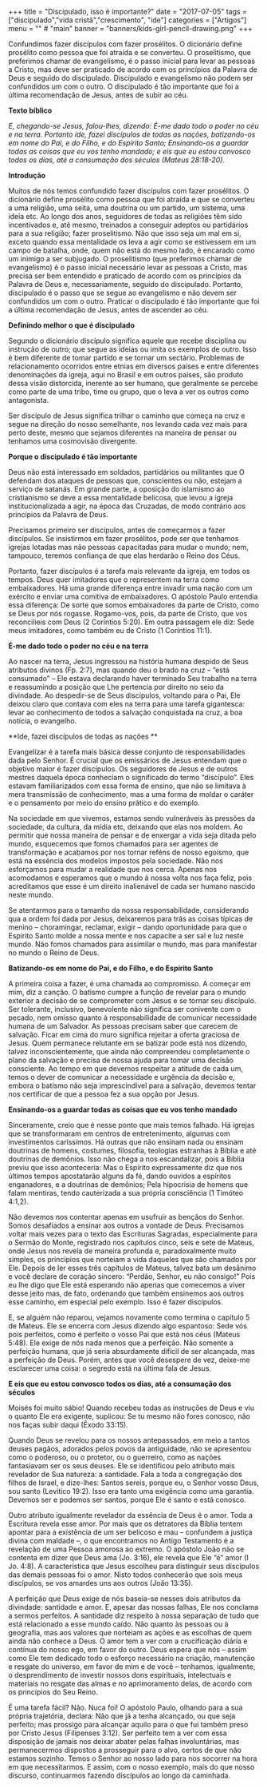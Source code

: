 +++
title = "Discipulado, isso é importante?"
date = "2017-07-05"
tags = ["discipulado","vida cristã","crescimento", "ide"]
categories = ["Artigos"]
menu = "" # "main"
banner = "banners/kids-girl-pencil-drawing.png"
+++

Confundimos fazer discípulos com fazer prosélitos. O dicionário define prosélito como pessoa que foi atraída e se converteu. O proselitismo, que preferimos chamar de evangelismo, é o passo inicial para levar as pessoas a Cristo, mas deve ser praticado de acordo com os princípios da Palavra de Deus e seguido do discipulado. Discipulado  e evangelismo não podem ser confundidos um com o outro. O discipulado é tão importante que foi a última recomendação de Jesus, antes de subir ao céu.

<!--more-->

**Texto bíblico**

*E, chegando-se Jesus, falou-lhes, dizendo: É-me dado todo o poder no céu e na terra. Portanto ide, fazei discípulos de todas as nações, batizando-os em nome do Pai, e do Filho, e do Espírito Santo; Ensinando-os a guardar todas as coisas que eu vos tenho mandado; e eis que eu estou convosco todos os dias, até a consumação dos séculos (Mateus 28:18-20).*

**Introdução**

Muitos de nós temos confundido fazer discípulos com fazer prosélitos. O dicionário define prosélito como pessoa que foi atraída e que se converteu a uma religião, uma seita, uma doutrina ou um partido, um sistema, uma ideia etc. Ao longo dos anos, seguidores de todas as religiões têm sido incentivados e, até mesmo, treinados a conseguir adeptos ou partidários para a sua religião; fazer proselitismo. Não que isso seja um mal em si, exceto quando essa mentalidade os leva a agir como se estivessem em um campo de batalha, onde, quem não está do mesmo lado, é encarado como um inimigo a ser subjugado. O proselitismo (que preferimos chamar de evangelismo) é o passo inicial necessário levar as pessoas a Cristo, mas precisa ser bem entendido e praticado de acordo com os princípios da Palavra de Deus e, necessariamente, seguido do discipulado. Portanto, discipulado é o passo que se segue ao evangelismo e não devem ser confundidos um com o outro. Praticar o discipulado é tão importante que foi a última recomendação de Jesus, antes de ascender ao céu.

**Definindo melhor o que é discipulado**

Segundo o dicionário discípulo significa aquele que recebe disciplina ou instrução de outro; que segue as ideias ou imita os exemplos de outro. Isso é bem diferente de tomar partido e se tornar um sectário. Problemas de relacionamento ocorridos entre etnias em diversos países e entre diferentes denominações da igreja, aqui no Brasil e em outros países, são produto dessa visão distorcida, inerente ao ser humano, que geralmente se percebe como parte de uma tribo, time ou grupo, que o leva a ver os outros como antagonista.

Ser discípulo de Jesus significa trilhar o caminho que começa na cruz e segue na direção do nosso semelhante, nos levando cada vez mais para perto deste, mesmo que sejamos diferentes na maneira de pensar ou tenhamos uma cosmovisão divergente.

**Porque o discipulado é tão importante**

Deus não está interessado em soldados, partidários ou militantes que O defendam dos ataques de pessoas que, conscientes ou não, estejam a serviço de satanás. Em grande parte, a oposição do islamismo ao cristianismo se deve a essa mentalidade belicosa, que levou a igreja institucionalizada a agir, na época das Cruzadas, de modo contrário aos princípios da Palavra de Deus.

Precisamos primeiro ser discípulos, antes de começarmos a fazer discípulos. Se insistirmos em fazer prosélitos, pode ser que tenhamos igrejas lotadas mas não pessoas capacitadas para mudar o mundo; nem, tampouco, teremos confiança de que elas herdarão o Reino dos Céus.

Portanto, fazer discípulos é a tarefa mais relevante da igreja, em todos os tempos. Deus quer imitadores que o representem na terra como embaixadores. Há uma grande diferença entre invadir uma nação com um exército e enviar uma comitiva de embaixadores. O apóstolo Paulo entendia essa diferença: De sorte que somos embaixadores da parte de Cristo, como se Deus por nós rogasse. Rogamo-vos, pois, da parte de Cristo, que vos reconcilieis com Deus (2 Coríntios 5:20). Em outra passagem ele diz: Sede meus imitadores, como também eu de Cristo (1 Coríntios 11:1).

**É-me dado todo o poder no céu e na terra**

Ao nascer na terra, Jesus ingressou na história humana despido de Seus atributos divinos (Fp. 2:7), mas quando deu o brado na cruz – “está consumado” – Ele estava declarando haver terminado Seu trabalho na terra e reassumindo a posição que Lhe pertencia por direito no seio da divindade. Ao despedir-se de Seus discípulos, voltando para o Pai, Ele deixou claro que contava com eles na terra para uma tarefa gigantesca: levar ao conhecimento de todos a salvação conquistada na cruz, a boa notícia, o evangelho.

**Ide, fazei discípulos de todas as nações **

Evangelizar é a tarefa mais básica desse conjunto de responsabilidades dada pelo Senhor. É crucial que os emissários de Jesus entendam que o objetivo maior é fazer discípulos. Os seguidores de Jesus e de outros mestres daquela época conheciam o significado do termo “discípulo”. Eles estavam familiarizados com essa forma de ensino, que não se limitava à mera transmissão de conhecimento, mas a uma forma de moldar o caráter e o pensamento por meio do ensino prático e do exemplo.

Na sociedade em que vivemos, estamos sendo vulneráveis às pressões da sociedade, da cultura, da mídia etc, deixando que elas nos moldem. Ao permitir que nossa maneira de pensar e de enxergar a vida seja ditada pelo mundo, esquecemos que fomos chamados para ser agentes de transformação e acabamos por nos tornar reféns de nosso egoísmo, que está na essência dos modelos impostos pela sociedade. Não nos esforçamos para mudar a realidade que nos cerca. Apenas nos acomodamos e esperamos que o mundo à nossa volta nos faça feliz, pois acreditamos que esse é um direito inalienável de cada ser humano nascido neste mundo.

Se atentarmos para o tamanho da nossa responsabilidade, considerando qua a ordem foi dada por Jesus, deixaremos para trás as coisas típicas de menino – choramingar, reclamar, exigir – dando oportunidade para que o Espírito Santo molde a nossa mente e nos capacite a ser sal e luz neste mundo. Não fomos chamados para assimilar o mundo, mas para manifestar no mundo o Reino de Deus.

**Batizando-os em nome do Pai, e do Filho, e do Espírito Santo**

A primeira coisa a fazer, é uma chamada ao compromisso. A começar em mim, diz a canção. O batismo cumpre a função de revelar para o mundo exterior a decisão de se comprometer com Jesus e se tornar seu discípulo. Ser tolerante, inclusivo, benevolente não significa ser conivente com o pecado, nem omisso quanto à responsabilidade de comunicar necessidade humana de um Salvador. As pessoas precisam saber que carecem de salvação. Ficar em cima do muro significa rejeitar a oferta graciosa de Jesus. Quem permanece relutante em se batizar pode está nos dizendo, talvez inconscientemente, que ainda não compreendeu completamente o plano da salvação e precisa de nossa ajuda para tomar uma decisão consciente. Ao tempo em que devemos respeitar a atitude de cada um, temos o dever de comunicar a necessidade e urgência da decisão e, embora o batismo não seja imprescindível para a salvação, devemos tentar nos certificar de que a pessoa fez a sua opção por Jesus.

**Ensinando-os a guardar todas as coisas que eu vos tenho mandado**

Sinceramente, creio que é nesse ponto que mais temos falhado. Há igrejas que se transformaram em centros de entretenimento, algumas com investimentos caríssimos. Há outras que não ensinam nada ou ensinam doutrinas de homens, costumes, filosofia, teologias estranhas à Bíblia e até doutrinas de demônios. Isso não chega a nos escandalizar, pois a Bíblia previu que isso aconteceria: Mas o Espírito expressamente diz que nos últimos tempos apostatarão alguns da fé, dando ouvidos a espíritos enganadores, e a doutrinas de demônios; Pela hipocrisia de homens que falam mentiras, tendo cauterizada a sua própria consciência (1 Timóteo 4:1,2).

Não devemos nos contentar apenas em usufruir as bençãos do Senhor. Somos desafiados a ensinar aos outros a vontade de Deus. Precisamos voltar mais vezes para o texto das Escrituras Sagradas, especialmente para o Sermão do Monte, registrado nos capítulos cinco, seis e sete de Mateus, onde Jesus nos revela de maneira profunda e, paradoxalmente muito simples, os princípios que norteiam a vida daqueles que são chamados por Ele. Depois de ler esses três capítulos de Mateus, talvez bata um desânimo e você declare de coração sincero: “Perdão, Senhor, eu não consigo!” Pois eu lhe digo que Ele está esperando não apenas que comecemos a viver desse jeito mas, de fato, ordenando que também ensinemos aos outros esse caminho, em especial pelo exemplo. Isso é fazer discípulos.

E, se alguém não reparou, vejamos novamente como termina o capítulo 5 de Mateus. Ele se encerra com Jesus dizendo algo espantoso: Sede vós pois perfeitos, como é perfeito o vosso Pai que está nos céus (Mateus 5:48). Ele exige de nós nada menos que a perfeição. Não somente a perfeição humana, que já seria absurdamente difícil de ser alcançada, mas a perfeição de Deus. Porém, antes que você desespere de vez, deixe-me esclarecer uma coisa: o segredo está na última fala de Jesus.

**E eis que eu estou convosco todos os dias, até a consumação dos séculos**

Moisés foi muito sábio! Quando recebeu todas as instruções de Deus e viu o quanto Ele era exigente, suplicou: Se tu mesmo não fores conosco, não nos faças subir daqui (Êxodo 33:15). 

Quando Deus se revelou para os nossos antepassados, em meio a tantos deuses pagãos, adorados pelos povos da antiguidade, não se apresentou como o poderoso, ou o protetor, ou o guerreiro, como as nações fantasiavam ser os seus deuses. Ele se identificou pelo atributo mais revelador de Sua natureza: a santidade. Fala a toda a congregação dos filhos de Israel, e dize-lhes: Santos sereis, porque eu, o Senhor vosso Deus, sou santo (Levítico 19:2). Isso era tanto uma exigência como uma garantia. Devemos ser e podemos ser santos, porque Ele é santo e está conosco.

Outro atributo igualmente revelador da essência de Deus é o amor. Toda a Escritura revela esse amor. Por mais que os detratores da Bíblia tentem apontar para a existência de um ser belicoso e mau – confundem a justiça divina com maldade –, o que encontramos no Antigo Testamento é a revelação de uma Pessoa amorosa ao extremo. O apóstolo João não se contenta em dizer que Deus ama (Jo. 3:16), ele revela que Ele “é” amor (I Jo. 4:8). A característica que Jesus escolheu para distinguir seus discípulos das demais pessoas foi o amor. Nisto todos conhecerão que sois meus discípulos, se vos amardes uns aos outros (João 13:35). 

A perfeição que Deus exige de nós baseia-se nesses dois atributos da divindade: santidade e amor. E, apesar das nossas falhas, Ele nos conclama a sermos perfeitos. A santidade diz respeito à nossa separação de tudo que está relacionado a esse mundo caído. Não quanto às pessoas ou à geografia, mas aos valores que norteiam as ações e as escolhas de quem ainda não conhece a Deus. O amor tem a ver com a crucificação diária e contínua do nosso ego, em favor do outro. Deus espera que nós – assim como Ele tem dedicado todo o esforço necessário na criação, manutenção e resgate do universo, em favor de mim e de você – tenhamos, igualmente, o desprendimento de investir nossos dons espirituais, intelectuais e materiais no resgate das almas e no aprimoramento delas, de acordo com os princípios do Seu Reino.

É uma tarefa fácil? Não. Nuca foi! O apóstolo Paulo, olhando para a sua própria trajetória, declara: Não que já a tenha alcançado, ou que seja perfeito; mas prossigo para alcançar aquilo para o que fui também preso por Cristo Jesus (Filipenses 3:12). Ser perfeito tem a ver com essa disposição de jamais nos deixar abater pelas falhas involuntárias, mas permanecermos dispostos a prosseguir para o alvo, certos de que não estamos sozinho. Temos o Senhor ao nosso lado para nos socorrer na hora em que necessitarmos. E assim, com o nosso exemplo, mais do que nosso discurso, continuarmos fazendo discípulos ao longo da caminhada.
